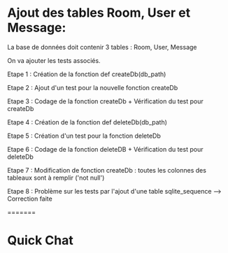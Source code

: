 # Ajout des tables Room, User et Message:

La base de données doit contenir 3 tables : Room, User, Message

On va ajouter les tests associés.

Etape 1 :
Création de la fonction def createDb(db_path)

Etape 2 : 
Ajout d'un test pour la nouvelle fonction createDb

Etape 3 :
Codage de la fonction createDb + Vérification du test pour createDb

Etape 4 :
Création de la fonction def deleteDb(db_path)

Etape 5 :
Création d'un test pour la fonction deleteDb

Etape 6 :
Codage de la fonction deleteDB  + Vérification du test pour deleteDb

Etape 7 :
Modification de fonction createDb : toutes les colonnes  des tableaux sont à remplir ('not null')

Etape 8 : 
Problème sur les tests par l'ajout d'une table sqlite_sequence --> Correction faite

=======
# Quick Chat
